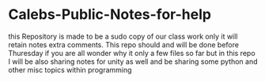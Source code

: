 # Calebs-Public-Notes-for-help
this Repository is made to be a sudo copy of our class work only it will retain notes extra comments. 
This repo should and will be done before Thuresday if you are all wonder why it only a few files so far but in this repo I will be also sharing 
notes for unity as well and be sharing some python and other misc topics within programming 
